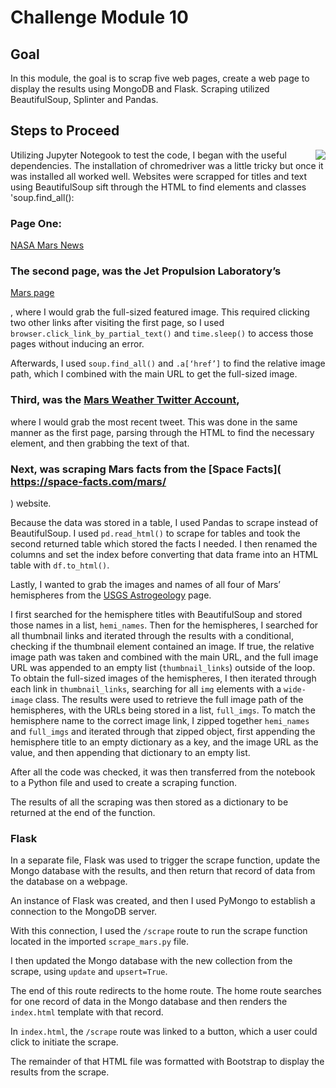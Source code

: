 # Challenge Module 10

## Goal
In this module, the goal is to scrap five web pages, create a web page to display the results using MongoDB and Flask.
Scraping utilized BeautifulSoup, Splinter and Pandas.

## Steps to Proceed

  <img align="right" src="https://github.com/lorijta92/mission-to-mars/blob/master/static/mtm-ss-all.png?raw=true">

Utilizing Jupyter Notegook to test the code, I began with the useful dependencies.
The installation of chromedriver was a little tricky but once it was installed all worked well.
Websites were scrapped for titles and text using BeautifulSoup sift through the HTML to find elements and classes 'soup.find_all(): 

### Page One:
[NASA Mars News](https://mars.nasa.gov/news/?page=0&per_page=40&order=publish_date+desc%2Ccreated_at+desc&search=&category=19%2C165%2C184%2C204&blank_scope=Latest) 


### The second page, was the Jet Propulsion Laboratory’s 

[Mars page](https://www.jpl.nasa.gov/spaceimages/?search=&category=Mars)

, where I would grab the full-sized featured image. This required clicking two other links after visiting the first page, so I used `browser.click_link_by_partial_text()` and `time.sleep()` to access those pages without inducing an error. 

Afterwards, I used `soup.find_all()` and `.a[‘href’]` to find the relative image path, which I combined with the main URL to get the full-sized image. 

### Third, was the [Mars Weather Twitter Account](https://twitter.com/marswxreport?lang=en), 

where I would grab the most recent tweet. This was done in the same manner as the first page, parsing through the HTML to find the necessary element, and then grabbing the text of that.  

### Next, was scraping Mars facts from the [Space Facts]( https://space-facts.com/mars/
) website. 

Because the data was stored in a table, I used Pandas to scrape instead of BeautifulSoup. I used `pd.read_html()` to scrape for tables and took the second returned table which stored the facts I needed. I then renamed the columns and set the index before converting that data frame into an HTML table with `df.to_html()`. 

Lastly, I wanted to grab the images and names of all four of Mars’ hemispheres from the [USGS Astrogeology]( https://astrogeology.usgs.gov/search/results?q=hemisphere+enhanced&k1=target&v1=Mars
) page. 

I first searched for the hemisphere titles with BeautifulSoup and stored those names in a list, `hemi_names`. 
Then for the hemispheres, I searched for all thumbnail links and iterated through the results with a conditional, checking if the thumbnail element contained an image. 
If true, the relative image path was taken and combined with the main URL, and the full image URL was appended to an empty list (`thumbnail_links`) outside of the loop. 
To obtain the full-sized images of the hemispheres, I then iterated through each link in `thumbnail_links`, searching for all `img` elements with a `wide-image` class. 
The results were used to retrieve the full image path of the hemispheres, with the URLs being stored in a list, `full_imgs`. 
To match the hemisphere name to the correct image link, I zipped together `hemi_names` and `full_imgs` and iterated through that zipped object, first appending the hemisphere title to an empty dictionary as a key, and the image URL as the value, and then appending that dictionary to an empty list. 

After all the code was checked, it was then transferred from the notebook to a Python file and used to create a scraping function. 

The results of all the scraping was then stored as a dictionary to be returned at the end of the function. 

### **Flask**

In a separate file, Flask was used to trigger the scrape function, update the Mongo database with the results, and then return that record of data from the database on a webpage. 

An instance of Flask was created, and then I used PyMongo to establish a connection to the MongoDB server. 

With this connection, I used the `/scrape` route to run the scrape function located in the imported `scrape_mars.py` file. 

I then updated the Mongo database with the new collection from the scrape, using `update` and `upsert=True`. 

The end of this route redirects to the home route. The home route searches for one record of data in the Mongo database and then renders the `index.html` template with that record. 

In `index.html`, the `/scrape` route was linked to a button, which a user could click to initiate the scrape. 

The remainder of that HTML file was formatted with Bootstrap to display the results from the scrape.
